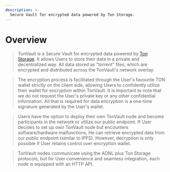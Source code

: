 ```yaml
---
description: >-
  Secure Vault for encrypted data powered by Ton Storage.
---
```


# Overview

> TonVault is a Secure Vault for encrypted data powered by [Ton Storage](https://github.com/ton-community/ton-docs/tree/main/docs/participate/ton-storage).
> It allows Users to store their
> data in a private and decentralized way.
> All data stored as "torrent" files, which are encrypted and distributed across
> the TonVault's network overlay.

> The encryption process is facilitated through the User's favourite 
> TON wallet strictly on the client side, 
> allowing Users to confidently utilize their wallet 
> for encryption within TonVault.
> It is important to note that we
> do not request the User's private key or any other confidential 
> information. All that is required for data encryption 
> is a one-time signature generated by the User's wallet.

> Users have the option to deploy their own TonVault node
> and become participants in the network or utilize
> our public endpoint. 
> If User decides to set up own 
> TonVault node but encounters software/hardware malfunctions, 
> He can retrieve encrypted data from 
> our public endpoint (similar to IPFS). 
> However, decryption is only possible 
> if User retains control over encryption wallet.

> TonVault nodes communicate using the ADNL plus Ton Storage
> protocols, but for User convenience and seamless integration, 
> each node is equipped with an HTTP API.